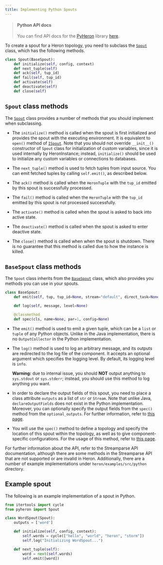 ```yaml
---
title: Implementing Python Spouts
---
```


> #### Python API docs
> You can find API docs for the [PyHeron](https://pypi.python.org/pypi/pyheron) library [here](/api/python).

To create a spout for a Heron topology, you need to subclass the [`Spout`](/api/python/spout/spout.m.html#pyheron.spout.spout.Spout) class, which has the following methods.

```python
class Spout(BaseSpout):
    def initialize(self, config, context)
    def next_tuple(self)
    def ack(self, tup_id)
    def fail(self, tup_id)
    def activate(self)
    def deactivate(self)
    def close(self)
```

## `Spout` class methods

The [`Spout`](/api/python/spout/spout.m.html#pyheron.spout.spout.Spout) class provides a number of methods that you should implement when subclassing.

* The `initialize()` method is called when the spout is first initialized
and provides the spout with the executing environment. It is equivalent to
`open()` method of [`ISpout`](/api/com/twitter/heron/api/spout/ISpout.html).
Note that you should not override `__init__()` constructor of `Spout` class
for initialization of custom variables, since it is used internally by HeronInstance; instead,
`initialize()` should be used to initialize any custom variables or connections to databases.

* The `next_tuple()` method is used to fetch tuples from input source. You can
emit fetched tuples by calling `self.emit()`, as described below.

* The `ack()` method is called when the `HeronTuple` with the `tup_id` emitted
by this spout is successfully processed.

* The `fail()` method is called when the `HeronTuple` with the `tup_id` emitted
by this spout is not processed successfully.

* The `activate()` method is called when the spout is asked to back into
active state.

* The `deactivate()` method is called when the spout is asked to enter deactive
state.

* The `close()` method is called when when the spout is shutdown. There is no
guarantee that this method is called due to how the instance is killed.

## `BaseSpout` class methods

The `Spout` class inherits from the [`BaseSpout`](/api/python/spout/base_spout.m.html#pyheron.spout.base_spout.BaseSpout) class, which also provides you methods you can use in your spouts.

```python
class BaseSpout:
    def emit(self, tup, tup_id=None, stream="default", direct_task=None, need_task_ids=False)

    def log(self, message, level=None)

    @classmethod
    def spec(cls, name=None, par=1, config=None)
```

* The `emit()` method is used to emit a given tuple, which can be a `list` or `tuple` of any Python objects. Unlike in the Java implementation, there is no `OutputCollector` in the Python implementation.

* The `log()` method is used to log an arbitrary message, and its outputs are redirected to the log file of the component. It accepts an optional argument which specifies the logging level. By default, its logging level is `info`.

    **Warning:** due to internal issue, you should **NOT** output anything to
    `sys.stdout` or `sys.stderr`; instead, you should use this method to log anything you want.

* In order to declare the output fields of this spout, you need to place
a class attribute `outputs` as a list of `str` or `Stream`. Note that unlike Java,
`declareOutputFields` does not exist in the Python implementation. Moreover, you can
optionally specify the output fields from the `spec()` method from the `optional_outputs`.
For further information, refer to [this page](../topologies).

* You will use the `spec()` method to define a topology and specify the location
of this spout within the topology, as well as to give component-specific configurations.
For the usage of this method, refer to [this page](../topologies).

For further information about the API, refer to the Streamparse API documentation,
although there are some methods in the Streamparse API that are not supported or are
invalid in Heron. Additionally, there are a number of example implementations
under `heron/examples/src/python` directory.

## Example spout

The following is an example implementation of a spout in Python.

```python
from itertools import cycle
from pyheron import Spout

class WordSpout(Spout):
    outputs = ['word']

    def initialize(self, config, context):
        self.words = cycle(["hello", "world", "heron", "storm"])
        self.log("Initializing WordSpout...")

    def next_tuple(self):
        word = next(self.words)
        self.emit([word])
```
